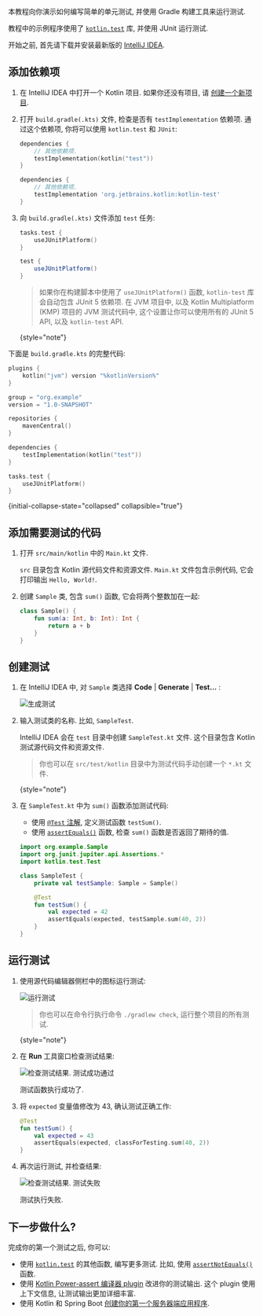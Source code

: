 [//]: # (title: 教程 - 在 JVM 平台使用 JUnit 进行代码测试)

本教程向你演示如何编写简单的单元测试, 并使用 Gradle 构建工具来运行测试.

教程中的示例程序使用了 [`kotlin.test`](https://kotlinlang.org/api/latest/kotlin.test/index.html) 库, 并使用 JUnit 运行测试.

开始之前, 首先请下载并安装最新版的 [IntelliJ IDEA](https://www.jetbrains.com/idea/download/index.html).

## 添加依赖项

1. 在 IntelliJ IDEA 中打开一个 Kotlin 项目.
   如果你还没有项目, 请 [创建一个新项目](https://www.jetbrains.com/help/idea/create-your-first-kotlin-app.html#create-project).

2. 打开 `build.gradle(.kts)` 文件, 检查是否有 `testImplementation` 依赖项.
   通过这个依赖项, 你将可以使用 `kotlin.test` 和 `JUnit`:

    <tabs group="build-script">
    <tab title="Kotlin" group-key="kotlin">

   ```kotlin
   dependencies {
       // 其他依赖项.
       testImplementation(kotlin("test"))
   }
   ```

    </tab>
    <tab title="Groovy" group-key="groovy">

   ```groovy
   dependencies {
       // 其他依赖项.
       testImplementation 'org.jetbrains.kotlin:kotlin-test'
   }
   ```

   </tab>
   </tabs>

3. 向 `build.gradle(.kts)` 文件添加 `test` 任务:

    <tabs group="build-script">
    <tab title="Kotlin" group-key="kotlin">

   ```kotlin
   tasks.test {
       useJUnitPlatform()
   }
   ```

    </tab>
    <tab title="Groovy" group-key="groovy">

   ```groovy
   test {
       useJUnitPlatform()
   }
   ```

   </tab>
   </tabs>

   > 如果你在构建脚本中使用了 `useJUnitPlatform()` 函数, `kotlin-test` 库会自动包含 JUnit 5 依赖项.
   > 在 JVM 项目中, 以及 Kotlin Multiplatform (KMP) 项目的 JVM 测试代码中,
   > 这个设置让你可以使用所有的 JUnit 5 API, 以及 `kotlin-test` API.
   >
   {style="note"}

下面是 `build.gradle.kts` 的完整代码:

```kotlin
plugins {
    kotlin("jvm") version "%kotlinVersion%"
}

group = "org.example"
version = "1.0-SNAPSHOT"

repositories {
    mavenCentral()
}

dependencies {
    testImplementation(kotlin("test"))
}

tasks.test {
    useJUnitPlatform()
}
```
{initial-collapse-state="collapsed" collapsible="true"}

## 添加需要测试的代码

1. 打开 `src/main/kotlin` 中的 `Main.kt` 文件.

   `src` 目录包含 Kotlin 源代码文件和资源文件.
   `Main.kt` 文件包含示例代码, 它会打印输出 `Hello, World!`.

2. 创建 `Sample` 类, 包含 `sum()` 函数, 它会将两个整数加在一起:

   ```kotlin
   class Sample() {
       fun sum(a: Int, b: Int): Int {
           return a + b
       }
   }
   ```

## 创建测试

1. 在 IntelliJ IDEA 中, 对 `Sample` 类选择 **Code** | **Generate** | **Test...** :

   ![生成测试](generate-test.png)

2. 输入测试类的名称. 比如, `SampleTest`.

   IntelliJ IDEA 会在 `test` 目录中创建 `SampleTest.kt` 文件.
   这个目录包含 Kotlin 测试源代码文件和资源文件.

   > 你也可以在 `src/test/kotlin` 目录中为测试代码手动创建一个 `*.kt` 文件.
   >
   {style="note"}

3. 在 `SampleTest.kt` 中为 `sum()` 函数添加测试代码:

   * 使用 [`@Test` 注解](https://kotlinlang.org/api/latest/kotlin.test/kotlin.test/-test/index.html), 定义测试函数 `testSum()`.
   * 使用 [`assertEquals()`](https://kotlinlang.org/api/latest/kotlin.test/kotlin.test/assert-equals.html) 函数, 检查 `sum()` 函数是否返回了期待的值.

   ```kotlin
   import org.example.Sample
   import org.junit.jupiter.api.Assertions.*
   import kotlin.test.Test

   class SampleTest {
       private val testSample: Sample = Sample()

       @Test
       fun testSum() {
           val expected = 42
           assertEquals(expected, testSample.sum(40, 2))
       }
   }
   ```

## 运行测试

1. 使用源代码编辑器侧栏中的图标运行测试:

   ![运行测试](run-test.png)

   > 你也可以在命令行执行命令 `./gradlew check`, 运行整个项目的所有测试.
   >
   {style="note"}

2. 在 **Run** 工具窗口检查测试结果:

   ![检查测试结果. 测试成功通过](test-successful.png)

   测试函数执行成功了.

3. 将 `expected` 变量值修改为 43, 确认测试正确工作:

   ```kotlin
   @Test
   fun testSum() {
       val expected = 43
       assertEquals(expected, classForTesting.sum(40, 2))
   }
   ```

4. 再次运行测试, 并检查结果:

   ![检查测试结果. 测试失败](test-failed.png)

   测试执行失败.

## 下一步做什么?

完成你的第一个测试之后, 你可以:

* 使用 [`kotlin.test`](https://kotlinlang.org/api/latest/kotlin.test/kotlin.test/) 的其他函数, 编写更多测试.
  比如, 使用 [`assertNotEquals()`](https://kotlinlang.org/api/latest/kotlin.test/kotlin.test/assert-not-equals.html) 函数.
* 使用 [Kotlin Power-assert 编译器 plugin](power-assert.md) 改进你的测试输出.
  这个 plugin 使用上下文信息, 让测试输出更加详细丰富.
* 使用 Kotlin 和 Spring Boot [创建你的第一个服务器端应用程序](jvm-get-started-spring-boot.md).
